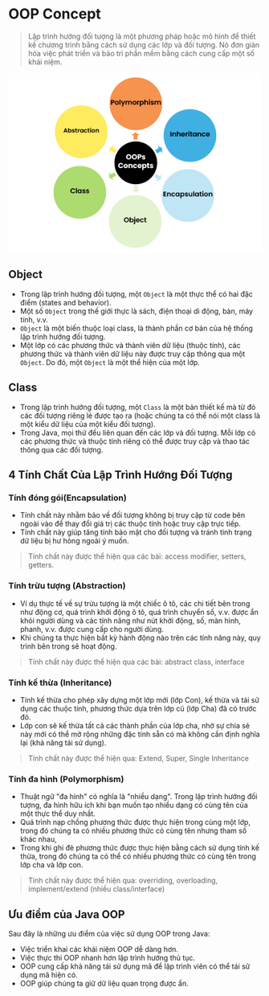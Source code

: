 # OOP Concept

> Lập trình hướng đối tượng là một phương pháp hoặc mô hình để thiết kế chương trình bằng cách sử dụng các lớp và đối tượng. Nó đơn giản hóa việc phát triển và bảo trì phần mềm bằng cách cung cấp một số khái niệm.

![alt text](image.png)

## Object

- Trong lập trình hướng đối tượng, một `Object` là một thực thể có hai đặc điểm (states and behavior). 
- Một số `Object` trong thế giới thực là sách, điện thoại di động, bàn, máy tính, v.v.
- `Object` là một biến thuộc loại class, là thành phần cơ bản của hệ thống lập trình hướng đối tượng. 
- Một lớp có các phương thức và thành viên dữ liệu (thuộc tính), các phương thức và thành viên dữ liệu này được truy cập thông qua một `Object`. Do đó, một `Object` là một thể hiện của một lớp.

## Class

- Trong lập trình hướng đối tượng, một `Class` là một bản thiết kế mà từ đó các đối tượng riêng lẻ được tạo ra (hoặc chúng ta có thể nói một class là một kiểu dữ liệu của một kiểu đối tượng).
- Trong Java, mọi thứ đều liên quan đến các lớp và đối tượng. Mỗi lớp có các phương thức và thuộc tính riêng có thể được truy cập và thao tác thông qua các đối tượng.

## 4 Tính Chất Của Lập Trình Hướng Đối Tượng

### Tính đóng gói(Encapsulation)
- Tính chất này nhằm bảo về đối tượng không bị truy cập từ code bên ngoài vào để thay đổi giá trị các thuộc tính hoặc truy cập trực tiếp.
- Tính chất này giúp tăng tính bảo mật cho đối tượng và tránh tình trạng dữ liệu bị hư hỏng ngoài ý muốn.
> Tính chất này được thể hiện qua các bài: access modifier, setters, getters.
 
### Tính trừu tượng (Abstraction)
- Ví dụ thực tế về sự trừu tượng là một chiếc ô tô, các chi tiết bên trong như động cơ, quá trình khởi động ô tô, quá trình chuyển số, v.v. được ẩn khỏi người dùng và các tính năng như nút khởi động, số, màn hình, phanh, v.v. được cung cấp cho người dùng. 
- Khi chúng ta thực hiện bất kỳ hành động nào trên các tính năng này, quy trình bên trong sẽ hoạt động.
> Tính chất này được thể hiện qua các bài: abstract class, interface
 
### Tính kế thừa (Inheritance)
- Tính kế thừa cho phép xây dựng một lớp mới (lớp Con), kế thừa và tái sử dụng các thuộc tính, phương thức dựa trên lớp cũ (lớp Cha) đã có trước đó.
- Lớp con sẽ kế thừa tất cả các thành phần của lớp cha, nhờ sự chia sẻ này mới có thể mở rộng những đặc tính sẵn có mà không cần định nghĩa lại (khả năng tái sử dụng).
> Tính chất này được thể hiện qua: Extend, Super, Single Inheritance
 
### Tính đa hình (Polymorphism)
- Thuật ngữ "đa hình" có nghĩa là "nhiều dạng". Trong lập trình hướng đối tượng, đa hình hữu ích khi bạn muốn tạo nhiều dạng có cùng tên của một thực thể duy nhất.
- Quá trình nạp chồng phương thức được thực hiện trong cùng một lớp, trong đó chúng ta có nhiều phương thức có cùng tên nhưng tham số khác nhau, 
- Trong khi ghi đè phương thức được thực hiện bằng cách sử dụng tính kế thừa, trong đó chúng ta có thể có nhiều phương thức có cùng tên trong lớp cha và lớp con.
> Tính chất này được thể hiện qua: overriding, overloading, implement/extend (nhiều class/interface)


## Ưu điểm của Java OOP 
Sau đây là những ưu điểm của việc sử dụng OOP trong Java: 
- Việc triển khai các khái niệm OOP dễ dàng hơn. 
- Việc thực thi OOP nhanh hơn lập trình hướng thủ tục. 
- OOP cung cấp khả năng tái sử dụng mã để lập trình viên có thể tái sử dụng mã hiện có. 
- OOP giúp chúng ta giữ dữ liệu quan trọng được ẩn.